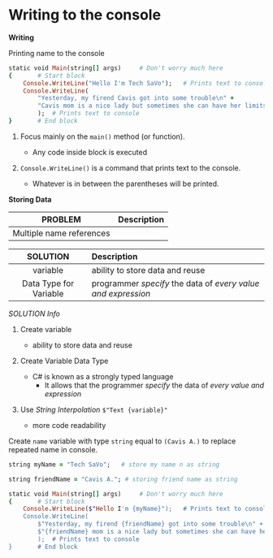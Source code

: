 
# Writing to the console

**Writing**

Printing name to the console

```ruby
static void Main(string[] args)     # Don't worry much here
{       # Start block
    Console.WriteLine("Hello I'm Tech SaVo");   # Prints text to console
    Console.WriteLine(
        "Yesterday, my firend Cavis got into some trouble\n" +
        "Cavis mom is a nice lady but sometimes she can have her limits with Cavis"
        );  # Prints text to console
}       # End block
```

1. Focus mainly on the ```main()``` method (or function).
    - Any code inside block is executed
    
2. ```Console.WriteLine()``` is a command that prints text to the console.
    - Whatever is in between the parentheses will be printed.


**Storing Data**

| **PROBLEM** | **Description** |
| :---: | :--- |
| Multiple name references |  |


| **SOLUTION** | **Description** |
| :---: | :--- |
| variable | ability to store data and reuse |
| Data Type for Variable | programmer *specify* the data of *every value and expression* |

*SOLUTION Info*

1. Create variable
    - ability to store data and reuse

2. Create Variable Data Type
    - C# is known as a strongly typed language
        - It allows that the programmer *specify* the data of *every value and expression*

3. Use *String Interpolation* ```$"Text {variable}"```
    - more code readability


Create ```name``` variable with type ```string``` equal to ```(Cavis A.)``` to replace repeated name in console.

```ruby
string myName = "Tech SaVo";   # store my name n as string

string friendName = "Cavis A."; # storing friend name as string

static void Main(string[] args)     # Don't worry much here
{       # Start block
    Console.WriteLine($"Hello I'm {myName}");   # Prints text to console
    Console.WriteLine(
        $"Yesterday, my firend {friendName} got into some trouble\n" +
        $"{friendName} mom is a nice lady but sometimes she can have her limits with {friendName}"
        );  # Prints text to console
}       # End block
```
